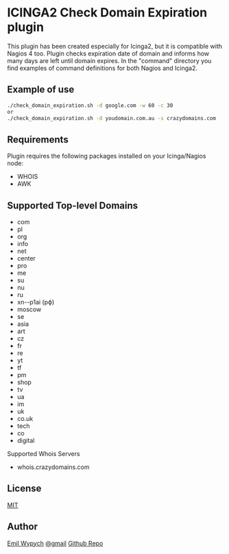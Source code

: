 ICINGA2 Check Domain Expiration plugin
======================================

This plugin has been created especially for Icinga2, but it is compatible with Nagios 4 too. Plugin checks expiration date of domain and informs how many days are left until domain expires. In the "command" directory you find examples of command definitions for both Nagios and Icinga2.

Example of use
--------------

```sh
./check_domain_expiration.sh -d google.com -w 60 -c 30
or
./check_domain_expiration.sh -d youdomain.com.au -s crazydomains.com
```

Requirements
------------

Plugin requires the following packages installed on your Icinga/Nagios node:

* WHOIS
* AWK

Supported Top-level Domains
----------------------------

* com
* pl
* org
* info
* net
* center
* pro
* me
* su
* nu
* ru
* xn--p1ai (рф)
* moscow
* se
* asia
* art
* cz
* fr
* re
* yt
* tf
* pm
* shop
* tv
* ua
* im
* uk
* co.uk
* tech
* co
* digital

Supported Whois Servers

* whois.crazydomains.com

License
-------

[MIT](https://tldrlegal.com/license/mit-license)

Author
------

[Emil Wypych](https://emilwypych.com) [@gmail](mailto:wypychemil@gmail.com)
[Github Repo](https://github.com/ewypych/icinga-domain-expiration-plugin)
